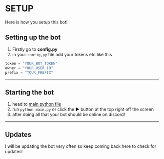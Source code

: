 # SETUP

Here is how you setup this bot!

## Setting up the bot

1. Firstly go to **config.py**
2. in your `config,py` file add your tokens etc like this

```python
token = "YOUR_BOT_TOKEN"
owner = "YOUR_USER_ID"
prefix = "YOUR_PREFIX"
```

----

## Starting the bot

1. head to [main python file](main.py)
2. run `python main.py` or click the ▶ button at the top right off the screen
3. after doing all that your bot should be online on discord!

----

## Updates

I will be updating the bot very often so keep coming back here to check for updates!
